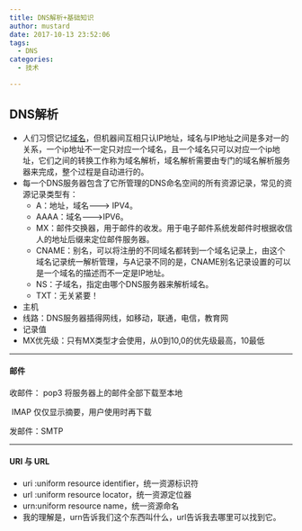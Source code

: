 ```yaml
---
title: DNS解析+基础知识
author: mustard
date: 2017-10-13 23:52:06
tags:
  - DNS
categories:
  - 技术

---
```


## DNS解析

* 人们习惯记忆[域名](https://baike.baidu.com/item/%E5%9F%9F%E5%90%8D)，但机器间互相只认IP地址，域名与IP地址之间是多对一的关系，一个ip地址不一定只对应一个域名，且一个域名只可以对应一个ip地址，它们之间的转换工作称为域名解析，域名解析需要由专门的域名解析服务器来完成，整个过程是自动进行的。
* 每一个DNS服务器包含了它所管理的DNS命名空间的所有资源记录，常见的资源记录类型有：
  * A：地址，域名---> IPV4。
  * AAAA：域名--->IPV6。
  * MX：邮件交换器，用于邮件的收发。用于电子邮件系统发邮件时根据收信人的地址后缀来定位邮件服务器。
  * CNAME：别名，可以将注册的不同域名都转到一个域名记录上，由这个域名记录统一解析管理，与A记录不同的是，CNAME别名记录设置的可以是一个域名的描述而不一定是IP地址。
  * NS：子域名，指定由哪个DNS服务器来解析域名。
  * TXT：无关紧要！
* 主机
* 线路：DNS服务器插得网线，如移动，联通，电信，教育网
* 记录值
* MX优先级：只有MX类型才会使用，从0到10,0的优先级最高，10最低

***

#### 邮件

收邮件： pop3  将服务器上的邮件全部下载至本地

​		IMAP 仅仅显示摘要，用户使用时再下载

发邮件：SMTP

***

#### URI 与 URL

* uri :uniform resource identifier，统一资源标识符
* url :uniform resource locator，统一资源定位器
* urn:uniform resource name，统一资源命名
* 我的理解是，urn告诉我们这个东西叫什么，url告诉我去哪里可以找到它。